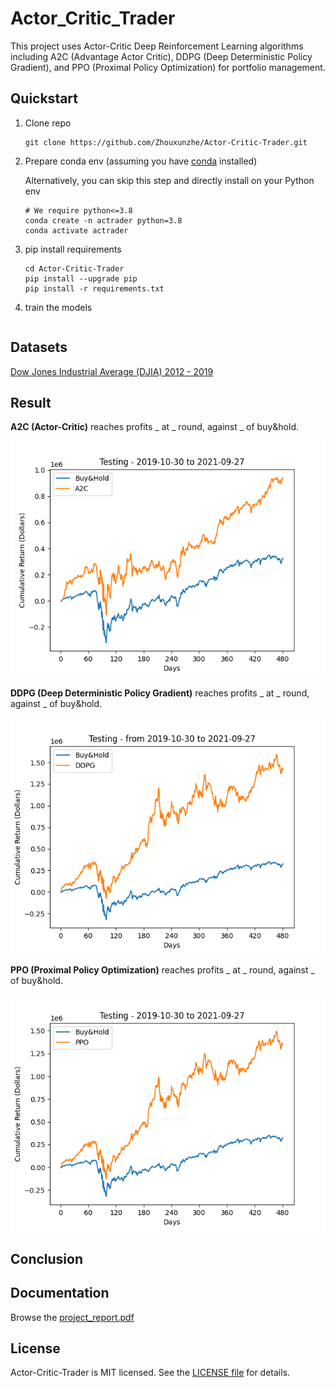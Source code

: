 # Actor_Critic_Trader

This project uses Actor-Critic Deep Reinforcement Learning algorithms including A2C (Advantage Actor Critic), DDPG (Deep Deterministic Policy Gradient), and PPO (Proximal Policy Optimization) for portfolio management.

## Quickstart

1. Clone repo

   ```
   git clone https://github.com/Zhouxunzhe/Actor-Critic-Trader.git
   ```

2. Prepare conda env (assuming you have [conda](https://docs.conda.io/projects/conda/en/latest/user-guide/install/) installed)

   Alternatively, you can skip this step and directly install on your Python env

   ```
   # We require python<=3.8
   conda create -n actrader python=3.8
   conda activate actrader
   ```

3. pip install requirements

   ```
   cd Actor-Critic-Trader
   pip install --upgrade pip
   pip install -r requirements.txt
   ```

4. train the models

   ```
   
   ```

## Datasets

[Dow Jones Industrial Average (DJIA) 2012 - 2019](https://en.wikipedia.org/wiki/Dow_Jones_Industrial_Average)

## **Result**

**A2C (Actor-Critic)** reaches profits _ at _ round, against _ of buy&hold.

![](./plots/a2c/12_testing.png)

**DDPG (Deep Deterministic Policy Gradient)** reaches profits _ at _ round, against _ of buy&hold.

![](./plots/ddpg/92_testing.png)

**PPO (Proximal Policy Optimization)** reaches profits _ at _ round, against _ of buy&hold.

![](./plots/ppo/42_testing.png)

## Conclusion

## Documentation

Browse the [project_report.pdf](./project_report.pdf)

## License

Actor-Critic-Trader is MIT licensed. See the [LICENSE file](./LICENSE) for details.